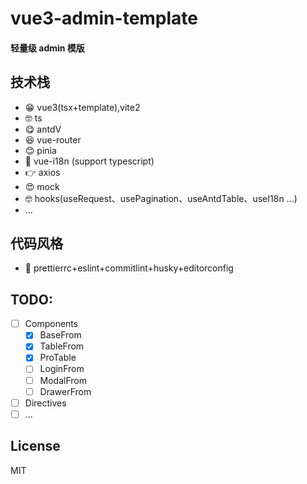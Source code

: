 # vue3-admin-template

#### 轻量级 admin 模版

## 技术栈

- 😁 vue3(tsx+template),vite2
- 🤓 ts
- 😋 antdV
- 😆 vue-router
- 😊 pinia
- 🧐 vue-i18n (support typescript)
- 👉 axios
- 😍 mock
- 🤓 hooks(useRequest、usePagination、useAntdTable、useI18n ...)
- ...

## 代码风格

- 👻 prettierrc+eslint+commitlint+husky+editorconfig

## TODO:

- [ ] Components
  - [x] BaseFrom
  - [x] TableFrom
  - [x] ProTable
  - [ ] LoginFrom
  - [ ] ModalFrom
  - [ ] DrawerFrom
- [ ] Directives
- [ ] ...

## License

MIT
